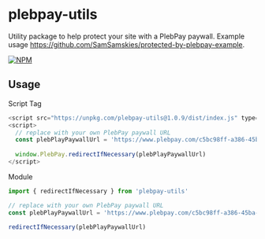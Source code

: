 # plebpay-utils
Utility package to help protect your site with a PlebPay paywall. Example usage https://github.com/SamSamskies/protected-by-plebpay-example.

[![NPM](https://img.shields.io/npm/v/plebpay-utils.svg)](https://www.npmjs.com/package/plebpay-utils)

## Usage

Script Tag
```js
<script src="https://unpkg.com/plebpay-utils@1.0.9/dist/index.js" type="text/javascript"></script>
<script>
  // replace with your own PlebPay paywall URL
  const plebPlayPaywallUrl = 'https://www.plebpay.com/c5bc98ff-a386-45ba-9b99-c3b16da9cdaf'
      
  window.PlebPay.redirectIfNecessary(plebPlayPaywallUrl)
</script>
```

Module
```js
import { redirectIfNecessary } from 'plebpay-utils'

// replace with your own PlebPay paywall URL
const plebPlayPaywallUrl = 'https://www.plebpay.com/c5bc98ff-a386-45ba-9b99-c3b16da9cdaf'

redirectIfNecessary(plebPlayPaywallUrl)
```
